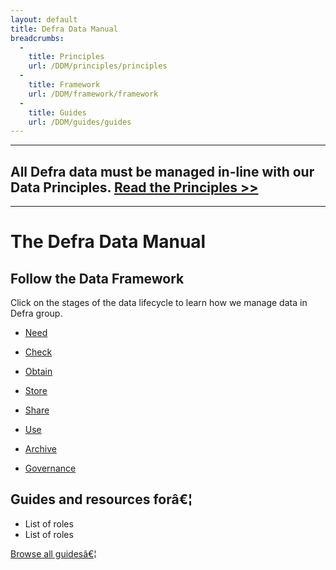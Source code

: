 ```yaml
---
layout: default
title: Defra Data Manual
breadcrumbs:
  -
    title: Principles
    url: /DDM/principles/principles
  -
    title: Framework
    url: /DDM/framework/framework
  -
    title: Guides
    url: /DDM/guides/guides
---
```


***

## All Defra data must be managed in-line with our Data Principles. [Read the Principles >>](/DDM/principles/principles)

***

# The Defra Data Manual

## Follow the Data Framework
Click on the stages of the data lifecycle to learn how we manage data in Defra group.

- [Need](framework/need)
- [Check](framework/check)
- [Obtain](framework/obtain)
- [Store](framework/store)
- [Share](framework/share)
- [Use](framework/use)
- [Archive](framework/archive)



- [Governance](framework/governance)

## Guides and resources forâ€¦

* List of roles
* List of roles

[Browse all guidesâ€¦](/DDM/guides/guides)

